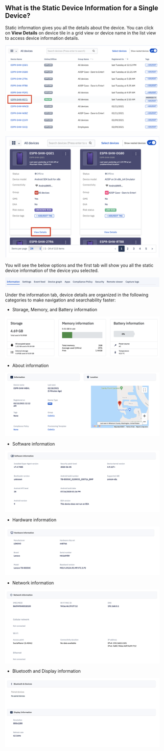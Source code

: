 ## What is the Static Device Information for a Single Device?

Static information gives you all the details about the device. You can click on **View Details** on device tile in a grid view or device name in the list view to access device information details.

  

![](./images/info/50_Groups_devices_main_screen_list_view_view_detail.png)

![](./images/info/51_Groups_devices_main_screen_grid_view_view_detail.png)  

You will see the below options and the first tab will show you all the static device information of the device you selected.

  

![](./images/info/52_Groups_devices_details_screen_tab_bar.png)

  

Under the information tab, device details are organized in the following categories to make navigation and searchability faster:

  

-   Storage, Memory, and Battery information
    

![](./images/info/53_Groups_devices_details_information_battery_storage.png)

  

-   About information
    

![](./images/info/54_Groups_devices_details_screen_information_location.png)

  

-   Software information
    

  

![](./images/info/55_Groups_devices_details_screen_software_information.png)

-   Hardware information
    

  

![](./images/info/56_Groups_devices_details_screen_hardware_information.png)

-   Network information
    

![](./images/info/57_Groups_devices_details_screen_network_information.png)

-   Bluetooth and Display information
    

  

![](./images/info/58_Groups_devices_details_screen_bluetooth_display.png)